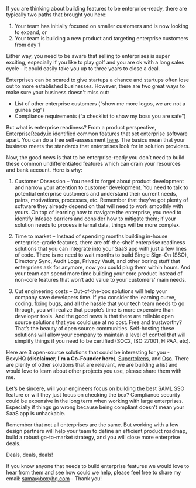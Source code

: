 If you are thinking about building features to be enterprise-ready, there are typically two paths that brought you here:

1. Your team has initially focused on smaller customers and is now looking to expand, or
2. Your team is building a new product and targeting enterprise customers from day 1

Either way, you need to be aware that selling to enterprises is super exciting, especially if you like to play golf and you are ok with a long sales cycle - it could easily take you up to three years to close a deal.

Enterprises can be scared to give startups a chance and startups often lose out to more established businesses. However, there are two great ways to make sure your business doesn't miss out:

- List of other enterprise customers (“show me more logos, we are not a guinea pig”)
- Compliance requirements (“a checklist to show my boss you are safe”)

But what is enterprise readiness? From a product perspective, [EnterpriseReady.io](https://www.enterpriseready.io) identified common features that set enterprise software apart. You can do a free self-assessment [here](https://www.enterprisegrade.io/). The basics mean that your business meets the standards that enterprises look for in solution providers.

Now, the good news is that to be enterprise-ready you don’t need to build these common undifferentiated features which can drain your resources and bank account. Here is why:

1. Customer Obsession – You need to forget about product development and narrow your attention to customer development. You need to talk to potential enterprise customers and understand their current needs, pains, motivations, processes, etc. Remember that they’ve got plenty of software they already depend on that will need to work smoothly with yours. On top of learning how to navigate the enterprise, you need to identify Infosec barriers and consider how to mitigate them; if your solution needs to process internal data, things will be more complex.

2. Time to market – Instead of spending months building in-house enterprise-grade features, there are off-the-shelf enterprise readiness solutions that you can integrate into your SaaS app with just a few lines of code. There is no need to wait months to build Single Sign-On (SSO), Directory Sync, Audit Logs, Privacy Vault, and other boring stuff that enterprises ask for anymore, now you could plug them within hours. And your team can spend more time building your core product instead of non-core features that won’t add value to your customers’ main needs.

3. Cut engineering costs – Out-of-the-box solutions will help your company save developers time. If you consider the learning curve, coding, fixing bugs, and all the hassle that your tech team needs to go through, you will realize that people’s time is more expensive than developer tools. And the good news is that there are reliable open source solutions that you could use at no cost. Free and trustworthy? That’s the beauty of open source communities. Self-hosting these solutions will allow your company to maintain a level of control that will simplify things if you need to be certified (SOC2, ISO 27001, HIPAA, etc).

Here are 3 open-source solutions that could be interesting for you - BoxyHQ (**disclaimer, I'm a Co-Founder here**), [Supertokens](https://supertokens.com), and [Oso](https://www.osohq.com). There are plenty of other solutions that are relevant, we are building a list and would love to learn about other projects you use, please share them with me.

Let’s be sincere, will your engineers focus on building the best SAML SSO feature or will they just focus on checking the box? Compliance security could be expensive in the long term when working with large enterprises. Especially if things go wrong because being compliant doesn’t mean your SaaS app is unhackable.

Remember that not all enterprises are the same. But working with a few design partners will help your team to define an efficient product roadmap, build a robust go-to-market strategy, and you will close more enterprise deals.

Deals, deals, deals!

If you know anyone that needs to build enterprise features we would love to hear from them and see how could we help, please feel free to share my email: [sama@boxyhq.com](mailto:sama@boxyhq.com) - Thank you!